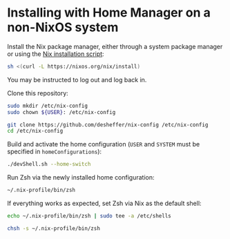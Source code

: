 # Installing with Home Manager on a non-NixOS system

Install the Nix package manager, either through a system package manager or
using the [Nix installation script][nix-download]:

```sh
sh <(curl -L https://nixos.org/nix/install)
```

You may be instructed to log out and log back in.

Clone this repository:

```sh
sudo mkdir /etc/nix-config
sudo chown ${USER}: /etc/nix-config

git clone https://github.com/desheffer/nix-config /etc/nix-config
cd /etc/nix-config
```

Build and activate the home configuration (`USER` and `SYSTEM` must be
specified in `homeConfigurations`):

```sh
./devShell.sh --home-switch
```

Run Zsh via the newly installed home configuration:

```sh
~/.nix-profile/bin/zsh
```

If everything works as expected, set Zsh via Nix as the default shell:

```sh
echo ~/.nix-profile/bin/zsh | sudo tee -a /etc/shells

chsh -s ~/.nix-profile/bin/zsh
```

[nix-download]: https://nixos.org/download.html
